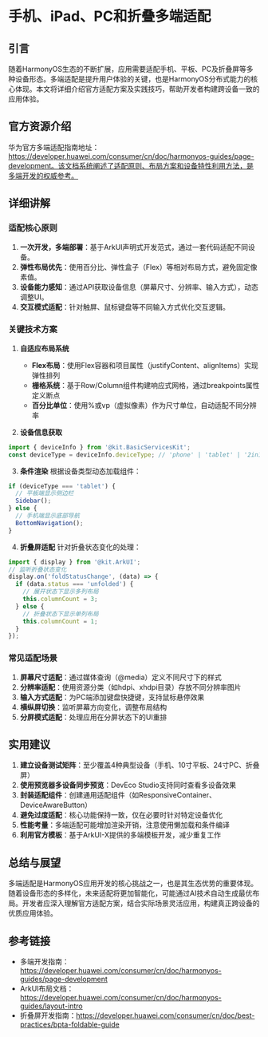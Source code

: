 # 手机、iPad、PC和折叠多端适配

## 引言
随着HarmonyOS生态的不断扩展，应用需要适配手机、平板、PC及折叠屏等多种设备形态。多端适配是提升用户体验的关键，也是HarmonyOS分布式能力的核心体现。本文将详细介绍官方适配方案及实践技巧，帮助开发者构建跨设备一致的应用体验。

## 官方资源介绍
华为官方多端适配指南地址：https://developer.huawei.com/consumer/cn/doc/harmonyos-guides/page-development。该文档系统阐述了适配原则、布局方案和设备特性利用方法，是多端开发的权威参考。

## 详细讲解
### 适配核心原则
1. **一次开发，多端部署**：基于ArkUI声明式开发范式，通过一套代码适配不同设备。
2. **弹性布局优先**：使用百分比、弹性盒子（Flex）等相对布局方式，避免固定像素值。
3. **设备能力感知**：通过API获取设备信息（屏幕尺寸、分辨率、输入方式），动态调整UI。
4. **交互模式适配**：针对触屏、鼠标键盘等不同输入方式优化交互逻辑。

### 关键技术方案
1. **自适应布局系统**
   - **Flex布局**：使用Flex容器和项目属性（justifyContent、alignItems）实现弹性排列
   - **栅格系统**：基于Row/Column组件构建响应式网格，通过breakpoints属性定义断点
   - **百分比单位**：使用%或vp（虚拟像素）作为尺寸单位，自动适配不同分辨率

2. **设备信息获取**
```typescript
import { deviceInfo } from '@kit.BasicServicesKit';
const deviceType = deviceInfo.deviceType; // 'phone' | 'tablet' | '2in1'
```

3. **条件渲染**
根据设备类型动态加载组件：
```typescript
if (deviceType === 'tablet') {
  // 平板端显示侧边栏
  Sidebar();
} else {
  // 手机端显示底部导航
  BottomNavigation();
}
```

4. **折叠屏适配**
针对折叠状态变化的处理：
```typescript
import { display } from '@kit.ArkUI';
// 监听折叠状态变化
display.on('foldStatusChange', (data) => {
  if (data.status === 'unfolded') {
    // 展开状态下显示多列布局
    this.columnCount = 3;
  } else {
    // 折叠状态下显示单列布局
    this.columnCount = 1;
  }
});
```

### 常见适配场景
1. **屏幕尺寸适配**：通过媒体查询（@media）定义不同尺寸下的样式
2. **分辨率适配**：使用资源分类（如hdpi、xhdpi目录）存放不同分辨率图片
3. **输入方式适配**：为PC端添加键盘快捷键，支持鼠标悬停效果
4. **横纵屏切换**：监听屏幕方向变化，调整布局结构
5. **分屏模式适配**：处理应用在分屏状态下的UI重排

## 实用建议
1. **建立设备测试矩阵**：至少覆盖4种典型设备（手机、10寸平板、24寸PC、折叠屏）
2. **使用预览器多设备同步预览**：DevEco Studio支持同时查看多设备效果
3. **封装适配组件**：创建通用适配组件（如ResponsiveContainer、DeviceAwareButton）
4. **避免过度适配**：核心功能保持一致，仅在必要时针对特定设备优化
5. **性能考量**：多端适配可能增加渲染开销，注意使用懒加载和条件编译
6. **利用官方模板**：基于ArkUI-X提供的多端模板开发，减少重复工作

## 总结与展望
多端适配是HarmonyOS应用开发的核心挑战之一，也是其生态优势的重要体现。随着设备形态的多样化，未来适配将更加智能化，可能通过AI技术自动生成最优布局。开发者应深入理解官方适配方案，结合实际场景灵活应用，构建真正跨设备的优质应用体验。

## 参考链接
- 多端开发指南：https://developer.huawei.com/consumer/cn/doc/harmonyos-guides/page-development
- ArkUI布局文档：https://developer.huawei.com/consumer/cn/doc/harmonyos-guides/layout-intro
- 折叠屏开发指南：https://developer.huawei.com/consumer/cn/doc/best-practices/bpta-foldable-guide